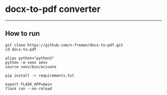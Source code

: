 # docx-to-pdf converter

----

## How to run


	git clone https://github.com/n-freman/docx-to-pdf.git
	cd docx-to-pdf
	
	alias python="python3"
	python -m venv venv
	source venv/bin/acivate
	
	pip install -r requirements.txt
	
	export FLASK_APP=main
	flask run --no-reload

